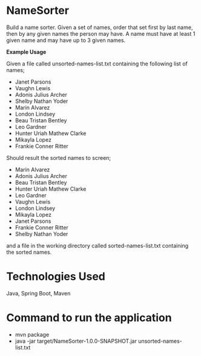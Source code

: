 # NameSorter
 
Build a name sorter. Given a set of names, order that set first by last name, then by any given names the person may have. A name must have at least 1 given name and may have up to 3 given names.

**Example Usage**

Given a file called unsorted-names-list.txt containing the following list of names;

- Janet Parsons
- Vaughn Lewis
- Adonis Julius Archer
- Shelby Nathan Yoder
- Marin Alvarez
- London Lindsey
- Beau Tristan Bentley
- Leo Gardner
- Hunter Uriah Mathew Clarke
- Mikayla Lopez
- Frankie Conner Ritter

Should result the sorted names to screen;
- Marin Alvarez
- Adonis Julius Archer
- Beau Tristan Bentley
- Hunter Uriah Mathew Clarke
- Leo Gardner
- Vaughn Lewis
- London Lindsey
- Mikayla Lopez
- Janet Parsons
- Frankie Conner Ritter
- Shelby Nathan Yoder

and a file in the working directory called sorted-names-list.txt containing the sorted names.

# Technologies Used
Java, Spring Boot, Maven

# Command to run the application
- mvn package
- java -jar target/NameSorter-1.0.0-SNAPSHOT.jar unsorted-names-list.txt
